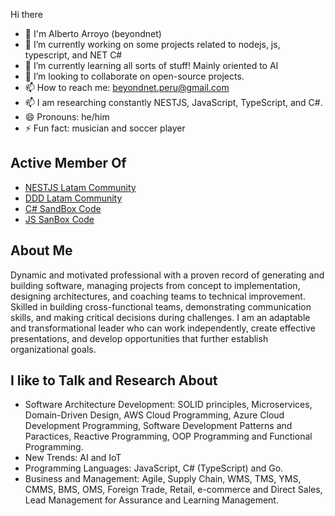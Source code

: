 Hi there

- 👋 I'm Alberto Arroyo (beyondnet)
- 🔭 I’m currently working on some projects related to nodejs, js, typescript, and NET C#
- 🌱 I’m currently learning all sorts of stuff! Mainly oriented to AI
- 👯 I’m looking to collaborate on open-source projects.
- 📫 How to reach me: beyondnet.peru@gmail.com
- 📫 I am researching constantly NESTJS, JavaScript, TypeScript, and C#.
- 😄 Pronouns: he/him
- ⚡ Fun fact: musician and soccer player

## Active Member Of

- [NESTJS Latam Community](https://github.com/nestjslatam)
- [DDD Latam Community](https://github.com/dddLatam)
- [C# SandBox Code](https://github.com/csdevlib)
- [JS SanBox Code](https://github.com/jsdevlib)

## About Me

Dynamic and motivated professional with a proven record of generating and building software, managing projects from concept to implementation, designing architectures, and coaching teams to technical improvement. Skilled in building cross-functional teams, demonstrating communication skills, and making critical decisions during challenges. I am an adaptable and transformational leader who can work independently, create effective presentations, and develop opportunities that further establish organizational goals.

## I like to Talk and Research About

- Software Architecture Development: SOLID principles, Microservices, Domain-Driven Design, AWS Cloud Programming, Azure Cloud Development Programming, Software Development Patterns and Paractices, Reactive Programming, OOP Programming and Functional Programming.
- New Trends: AI and IoT
- Programming Languages: JavaScript, C# (TypeScript) and Go.
- Business and Management: Agile, Supply Chain, WMS, TMS, YMS, CMMS, BMS, OMS, Foreign Trade, Retail, e-commerce and Direct Sales, Lead Management for Assurance and Learning Management.
